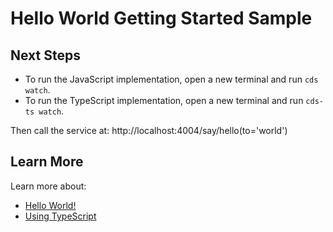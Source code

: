 # Hello World Getting Started Sample

## Next Steps

- To run the JavaScript implementation, open a new terminal and run `cds watch`.
- To run the TypeScript implementation, open a new terminal and run `cds-ts watch`.

Then call the service at: http://localhost:4004/say/hello(to='world')

## Learn More

Learn more about:

- [Hello World!](https://cap.cloud.sap/docs/get-started/hello-world)
- [Using TypeScript](https://cap.cloud.sap/docs/node.js/typescript)
